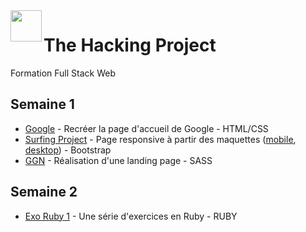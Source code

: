 <img src="https://www.thehackingproject.org/packs/packs/static_pages/assets/images/logo_purple-f414e465314f294449ed1a4cc81c2d74.png" height="50px" align="left" />

# The Hacking Project

Formation Full Stack Web

## Semaine 1

- [Google](http://bashalir.github.io/thehackingproject/google/) - Recréer la page d'accueil de Google - HTML/CSS
- [Surfing Project](https://bashalir.github.io/thehackingproject/surfing-project/) - Page responsive à partir des maquettes ([mobile](https://i.imgur.com/GjTtsBA.jpg/), [desktop](https://i.imgur.com/zZzjc3t.jpg)) - Bootstrap
- [GGN](https://bashalir.github.io/thehackingproject/ggn/) - Réalisation d'une landing page - SASS

## Semaine 2

- [Exo Ruby 1](https://github.com/Bashalir/thehackingproject/tree/master/exo-ruby-1) - Une série d'exercices en Ruby - RUBY
